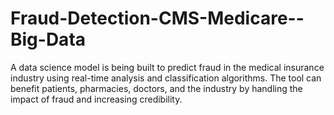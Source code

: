 # Fraud-Detection-CMS-Medicare--Big-Data
A data science model is being built to predict fraud in the medical insurance industry using real-time analysis and classification algorithms. The tool can benefit patients, pharmacies, doctors, and the industry by handling the impact of fraud and increasing credibility. 
